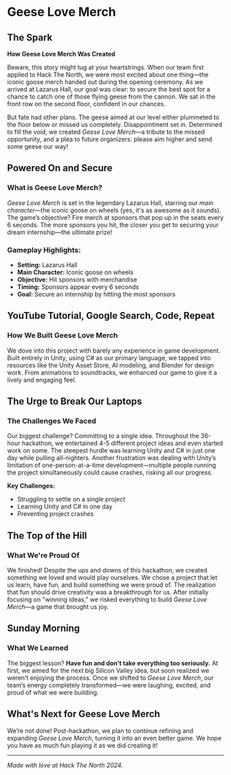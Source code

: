 # Geese Love Merch

## The Spark

**How Geese Love Merch Was Created**

Beware, this story might tug at your heartstrings. When our team first applied to Hack The North, we were most excited about one thing—the iconic goose merch handed out during the opening ceremony. As we arrived at Lazarus Hall, our goal was clear: to secure the best spot for a chance to catch one of those flying geese from the cannon. We sat in the front row on the second floor, confident in our chances.

But fate had other plans. The geese aimed at our level either plummeted to the floor below or missed us completely. Disappointment set in. Determined to fill the void, we created *Geese Love Merch*—a tribute to the missed opportunity, and a plea to future organizers: please aim higher and send some geese our way!

## Powered On and Secure

### What is Geese Love Merch?

*Geese Love Merch* is set in the legendary Lazarus Hall, starring our *main character*—the iconic goose on wheels (yes, it's as awesome as it sounds). The game’s objective? Fire merch at sponsors that pop up in the seats every 6 seconds. The more sponsors you hit, the closer you get to securing your dream internship—the ultimate prize!

### Gameplay Highlights:
- **Setting:** Lazarus Hall
- **Main Character:** Iconic goose on wheels
- **Objective:** Hit sponsors with merchandise
- **Timing:** Sponsors appear every 6 seconds
- **Goal:** Secure an internship by hitting the most sponsors

## YouTube Tutorial, Google Search, Code, Repeat

### How We Built Geese Love Merch

We dove into this project with barely any experience in game development. Built entirely in Unity, using C# as our primary language, we tapped into resources like the Unity Asset Store, AI modeling, and Blender for design work. From animations to soundtracks, we enhanced our game to give it a lively and engaging feel.

## The Urge to Break Our Laptops

### The Challenges We Faced

Our biggest challenge? Committing to a single idea. Throughout the 36-hour hackathon, we entertained 4-5 different project ideas and even started work on some. The steepest hurdle was learning Unity and C# in just one day while pulling all-nighters. Another frustration was dealing with Unity’s limitation of one-person-at-a-time development—multiple people running the project simultaneously could cause crashes, risking all our progress.

**Key Challenges:**
- Struggling to settle on a single project
- Learning Unity and C# in one day
- Preventing project crashes

## The Top of the Hill

### What We're Proud Of

We finished! Despite the ups and downs of this hackathon, we created something we loved and would play ourselves. We chose a project that let us learn, have fun, and build something we were proud of. The realization that fun should drive creativity was a breakthrough for us. After initially focusing on "winning ideas," we risked everything to build *Geese Love Merch*—a game that brought us joy.

## Sunday Morning

### What We Learned

The biggest lesson? **Have fun and don't take everything too seriously.** At first, we aimed for the next big Silicon Valley idea, but soon realized we weren’t enjoying the process. Once we shifted to *Geese Love Merch*, our team’s energy completely transformed—we were laughing, excited, and proud of what we were building.

## What's Next for Geese Love Merch

We’re not done! Post-hackathon, we plan to continue refining and expanding *Geese Love Merch*, turning it into an even better game. We hope you have as much fun playing it as we did creating it!

---
*Made with love at Hack The North 2024.*
